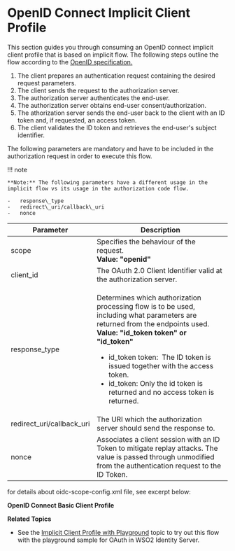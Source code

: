 # OpenID Connect Implicit Client Profile

This section guides you through consuming an OpenID connect implicit
client profile that is based on implicit flow. The following steps
outline the flow according to the [OpenID
specification.](http://openid.net/specs/openid-connect-core-1_0.html#CodeFlowAuth)

1.  The client prepares an authentication request containing the desired
    request parameters.
2.  The client sends the request to the authorization server.
3.  The authorization server authenticates the end-user.
4.  The authorization server obtains end-user consent/authorization.
5.  The athorization server sends the end-user back to the client with
    an ID token and, if requested, an access token.
6.  The client validates the ID token and retrieves the end-user's
    subject identifier.

The following parameters are mandatory and have to be included in the
authorization request in order to execute this flow.

!!! note
    
    **Note:** The following parameters have a different usage in the
    implicit flow vs its usage in the authorization code flow.
    
    -   response\_type
    -   redirect\_uri/callback\_uri
    -   nonce
    

<table>
<thead>
<tr class="header">
<th><div>
Parameter
</div></th>
<th><div>
Description
</div></th>
</tr>
</thead>
<tbody>
<tr class="odd">
<td>scope</td>
<td>Specifies the behaviour of the request.<br />
<strong>Value: "openid"</strong></td>
</tr>
<tr class="even">
<td>client_id</td>
<td>The OAuth 2.0 Client Identifier valid at the authorization server.</td>
</tr>
<tr class="odd">
<td>response_type</td>
<td><p>Determines which authorization processing flow is to be used, including what parameters are returned from the endpoints used.<br />
<strong>Value:</strong> <strong>"id_token token" or "id_token"</strong></p>
<ul>
<li>id_token token:  The ID token is issued together with the access token.</li>
<li>id_token: Only the id token is returned and no access token is returned.</li>
</ul></td>
</tr>
<tr class="even">
<td>redirect_uri/callback_uri</td>
<td>The URI which the authorization server should send the response to.</td>
</tr>
<tr class="odd">
<td>nonce</td>
<td>Associates a client session with an ID Token to mitigate replay attacks. The value is passed through unmodified from the authentication request to the ID Token.</td>
</tr>
</tbody>
</table>

for details about oidc-scope-config.xml file, see excerpt below:

**OpenID Connect Basic Client Profile**

  

**Related Topics**

-   See the [Implicit Client Profile with
    Playground](_Implicit_Client_Profile_with_Playground_) topic to try
    out this flow with the playground sample for OAuth in WSO2 Identity
    Server.
